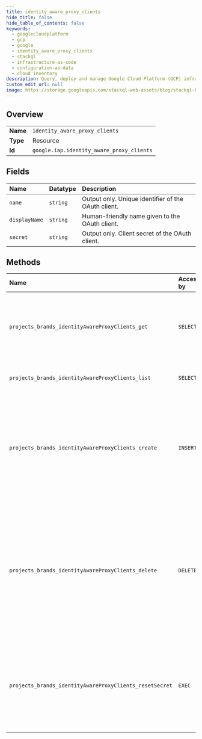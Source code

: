 ```yaml
---
title: identity_aware_proxy_clients
hide_title: false
hide_table_of_contents: false
keywords:
  - googlecloudplatform
  - gcp
  - google
  - identity_aware_proxy_clients
  - stackql
  - infrastructure-as-code
  - configuration-as-data
  - cloud inventory
description: Query, deploy and manage Google Cloud Platform (GCP) infrastructure and resources using SQL
custom_edit_url: null
image: https://storage.googleapis.com/stackql-web-assets/blog/stackql-blog-post-featured-image.png
---
```

  
    

## Overview
<table><tbody>
<tr><td><b>Name</b></td><td><code>identity_aware_proxy_clients</code></td></tr>
<tr><td><b>Type</b></td><td>Resource</td></tr>
<tr><td><b>Id</b></td><td><code>google.iap.identity_aware_proxy_clients</code></td></tr>
</tbody></table>

## Fields
| Name | Datatype | Description |
|:-----|:---------|:------------|
| `name` | `string` | Output only. Unique identifier of the OAuth client. |
| `displayName` | `string` | Human-friendly name given to the OAuth client. |
| `secret` | `string` | Output only. Client secret of the OAuth client. |
## Methods
| Name | Accessible by | Required Params | Description |
|:-----|:--------------|:----------------|:------------|
| `projects_brands_identityAwareProxyClients_get` | `SELECT` | `name` | Retrieves an Identity Aware Proxy (IAP) OAuth client. Requires that the client is owned by IAP. |
| `projects_brands_identityAwareProxyClients_list` | `SELECT` | `parent` | Lists the existing clients for the brand. |
| `projects_brands_identityAwareProxyClients_create` | `INSERT` | `parent` | Creates an Identity Aware Proxy (IAP) OAuth client. The client is owned by IAP. Requires that the brand for the project exists and that it is set for internal-only use. |
| `projects_brands_identityAwareProxyClients_delete` | `DELETE` | `name` | Deletes an Identity Aware Proxy (IAP) OAuth client. Useful for removing obsolete clients, managing the number of clients in a given project, and cleaning up after tests. Requires that the client is owned by IAP. |
| `projects_brands_identityAwareProxyClients_resetSecret` | `EXEC` | `name` | Resets an Identity Aware Proxy (IAP) OAuth client secret. Useful if the secret was compromised. Requires that the client is owned by IAP. |
